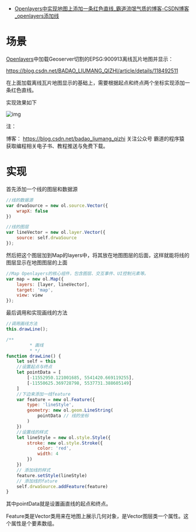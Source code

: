 - [Openlayers中实现地图上添加一条红色直线_霸道流氓气质的博客-CSDN博客_openlayers添加线](https://blog.csdn.net/BADAO_LIUMANG_QIZHI/article/details/118598962)

# 场景

[Openlayers](https://so.csdn.net/so/search?q=Openlayers&spm=1001.2101.3001.7020)中加载Geoserver切割的EPSG:900913离线瓦片地图并显示：

https://blog.csdn.net/BADAO_LIUMANG_QIZHI/article/details/118492511

在上面加载离线瓦片地图显示的基础上，需要根据起点和终点两个坐标实现添加一条红色直线。

实现效果如下



![img](https://img-blog.csdnimg.cn/20210709095907887.jpg?x-oss-process=image/watermark,type_ZmFuZ3poZW5naGVpdGk,shadow_10,text_aHR0cHM6Ly9ibG9nLmNzZG4ubmV0L0JBREFPX0xJVU1BTkdfUUlaSEk=,size_16,color_FFFFFF,t_70)

 

注：

博客：
https://blog.csdn.net/badao_liumang_qizhi
关注公众号
霸道的程序猿
获取编程相关电子书、教程推送与免费下载。

# 实现

首先添加一个线的图层和数据源

```js
//线的数据源
var drwaSource = new ol.source.Vector({
    wrapX: false
})

//线的图层
var lineVector = new ol.layer.Vector({
    source: self.drwaSource
});
```

然后把这个图层加到Map的layers中，将其放在地图图层的后面，这样就能将线的图层显示在地图图层的上面

```javascript
//Map Openlayers的核心组件，包含图层、交互事件、UI控制元素等。
var map = new ol.Map({
    layers: [layer, lineVector],
    target: 'map',
    view: view
});
```

最后调用和实现画线的方法

```js
//调用画线方法
this.drawLine();

/**
         * 画线
         * */
function drawLine() {
    let self = this
    //设置起点与终点
    let pointData = [
        [-11552950.121001685, 5541420.669119255],
        [-11550625.369728798, 5537731.388605149]
    ]
    //下边来添加一线feature
    var feature = new ol.Feature({
        type: 'lineStyle',
        geometry: new ol.geom.LineString(
            pointData // 线的坐标
        )
    })
    //设置线的样式
    let lineStyle = new ol.style.Style({
        stroke: new ol.style.Stroke({
            color: 'red',
            width: 4
        })
    })
    // 添加线的样式
    feature.setStyle(lineStyle)
    // 添加线的fature
    self.drwaSource.addFeature(feature)
}
```

其中pointData就是设置画直线的起点和终点。

Feature类是Vector类用来在地图上展示几何对象，是Vector图层类一个属性。这个属性是个要素数组。